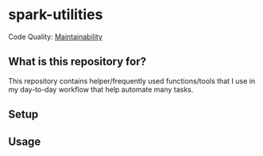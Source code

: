 # spark-utilities

Code Quality: [Maintainability](https://codeclimate.com/github/fletchsims/spark-utilities)

## What is this repository for?
This repository contains helper/frequently used functions/tools that I use in my day-to-day
workflow that help automate many tasks.

## Setup

## Usage